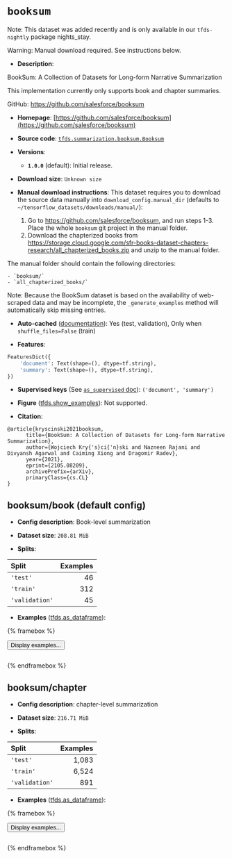 <div itemscope itemtype="http://schema.org/Dataset">
  <div itemscope itemprop="includedInDataCatalog" itemtype="http://schema.org/DataCatalog">
    <meta itemprop="name" content="TensorFlow Datasets" />
  </div>
  <meta itemprop="name" content="booksum" />
  <meta itemprop="description" content="BookSum: A Collection of Datasets for Long-form Narrative Summarization&#10;&#10;This implementation currently only supports book and chapter summaries.&#10;&#10;GitHub: https://github.com/salesforce/booksum&#10;&#10;To use this dataset:&#10;&#10;```python&#10;import tensorflow_datasets as tfds&#10;&#10;ds = tfds.load(&#x27;booksum&#x27;, split=&#x27;train&#x27;)&#10;for ex in ds.take(4):&#10;  print(ex)&#10;```&#10;&#10;See [the guide](https://www.tensorflow.org/datasets/overview) for more&#10;informations on [tensorflow_datasets](https://www.tensorflow.org/datasets).&#10;&#10;" />
  <meta itemprop="url" content="https://www.tensorflow.org/datasets/catalog/booksum" />
  <meta itemprop="sameAs" content="https://github.com/salesforce/booksum" />
  <meta itemprop="citation" content="@article{kryscinski2021booksum,&#10;      title={BookSum: A Collection of Datasets for Long-form Narrative Summarization},&#10;      author={Wojciech Kry{&#x27;s}ci{&#x27;n}ski and Nazneen Rajani and Divyansh Agarwal and Caiming Xiong and Dragomir Radev},&#10;      year={2021},&#10;      eprint={2105.08209},&#10;      archivePrefix={arXiv},&#10;      primaryClass={cs.CL}&#10;}" />
</div>

# `booksum`


Note: This dataset was added recently and is only available in our
`tfds-nightly` package
<span class="material-icons" title="Available only in the tfds-nightly package">nights_stay</span>.

Warning: Manual download required. See instructions below.

*   **Description**:

BookSum: A Collection of Datasets for Long-form Narrative Summarization

This implementation currently only supports book and chapter summaries.

GitHub: https://github.com/salesforce/booksum

*   **Homepage**:
    [https://github.com/salesforce/booksum](https://github.com/salesforce/booksum)

*   **Source code**:
    [`tfds.summarization.booksum.Booksum`](https://github.com/tensorflow/datasets/tree/master/tensorflow_datasets/summarization/booksum/booksum.py)

*   **Versions**:

    *   **`1.0.0`** (default): Initial release.

*   **Download size**: `Unknown size`

*   **Manual download instructions**: This dataset requires you to
    download the source data manually into `download_config.manual_dir`
    (defaults to `~/tensorflow_datasets/downloads/manual/`):<br/>
    1) Go to https://github.com/salesforce/booksum, and run steps 1-3. Place the
    whole `booksum` git project in the manual folder.
    2) Download the chapterized books from https://storage.cloud.google.com/sfr-books-dataset-chapters-research/all_chapterized_books.zip
    and unzip to the manual folder.

The manual folder should contain the following directories:

```
- `booksum/`
- `all_chapterized_books/`
```

Note: Because the BookSum dataset is based on the availability of web-scraped
data and may be incomplete, the `_generate_examples` method will automatically
skip missing entries.

*   **Auto-cached**
    ([documentation](https://www.tensorflow.org/datasets/performances#auto-caching)):
    Yes (test, validation), Only when `shuffle_files=False` (train)

*   **Features**:

```python
FeaturesDict({
    'document': Text(shape=(), dtype=tf.string),
    'summary': Text(shape=(), dtype=tf.string),
})
```

*   **Supervised keys** (See
    [`as_supervised` doc](https://www.tensorflow.org/datasets/api_docs/python/tfds/load#args)):
    `('document', 'summary')`

*   **Figure**
    ([tfds.show_examples](https://www.tensorflow.org/datasets/api_docs/python/tfds/visualization/show_examples)):
    Not supported.

*   **Citation**:

```
@article{kryscinski2021booksum,
      title={BookSum: A Collection of Datasets for Long-form Narrative Summarization},
      author={Wojciech Kry{'s}ci{'n}ski and Nazneen Rajani and Divyansh Agarwal and Caiming Xiong and Dragomir Radev},
      year={2021},
      eprint={2105.08209},
      archivePrefix={arXiv},
      primaryClass={cs.CL}
}
```

## booksum/book (default config)

*   **Config description**: Book-level summarization

*   **Dataset size**: `208.81 MiB`

*   **Splits**:

Split          | Examples
:------------- | -------:
`'test'`       | 46
`'train'`      | 312
`'validation'` | 45

*   **Examples**
    ([tfds.as_dataframe](https://www.tensorflow.org/datasets/api_docs/python/tfds/as_dataframe)):

<!-- mdformat off(HTML should not be auto-formatted) -->

{% framebox %}

<button id="displaydataframe">Display examples...</button>
<div id="dataframecontent" style="overflow-x:auto"></div>
<script src="https://www.gstatic.com/external_hosted/jquery2.min.js"></script>
<script>
var url = "https://storage.googleapis.com/tfds-data/visualization/dataframe/booksum-book-1.0.0.html";
$(document).ready(() => {
  $("#displaydataframe").click((event) => {
    // Disable the button after clicking (dataframe loaded only once).
    $("#displaydataframe").prop("disabled", true);

    // Pre-fetch and display the content
    $.get(url, (data) => {
      $("#dataframecontent").html(data);
    }).fail(() => {
      $("#dataframecontent").html(
        'Error loading examples. If the error persist, please open '
        + 'a new issue.'
      );
    });
  });
});
</script>

{% endframebox %}

<!-- mdformat on -->

## booksum/chapter

*   **Config description**: chapter-level summarization

*   **Dataset size**: `216.71 MiB`

*   **Splits**:

Split          | Examples
:------------- | -------:
`'test'`       | 1,083
`'train'`      | 6,524
`'validation'` | 891

*   **Examples**
    ([tfds.as_dataframe](https://www.tensorflow.org/datasets/api_docs/python/tfds/as_dataframe)):

<!-- mdformat off(HTML should not be auto-formatted) -->

{% framebox %}

<button id="displaydataframe">Display examples...</button>
<div id="dataframecontent" style="overflow-x:auto"></div>
<script src="https://www.gstatic.com/external_hosted/jquery2.min.js"></script>
<script>
var url = "https://storage.googleapis.com/tfds-data/visualization/dataframe/booksum-chapter-1.0.0.html";
$(document).ready(() => {
  $("#displaydataframe").click((event) => {
    // Disable the button after clicking (dataframe loaded only once).
    $("#displaydataframe").prop("disabled", true);

    // Pre-fetch and display the content
    $.get(url, (data) => {
      $("#dataframecontent").html(data);
    }).fail(() => {
      $("#dataframecontent").html(
        'Error loading examples. If the error persist, please open '
        + 'a new issue.'
      );
    });
  });
});
</script>

{% endframebox %}

<!-- mdformat on -->
